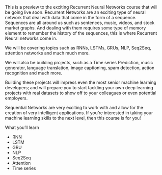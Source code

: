 This is a preview to the exciting Recurrent Neural Networks course that will be going live soon. Recurrent Networks are an exciting type of neural network that deal with data that come in the form of a sequence. Sequences are all around us such as sentences, music, videos, and stock market graphs. And dealing with them requires some type of memory element to remember the history of the sequences, this is where Recurrent Neural networks come in.

We will be covering topics such as RNNs, LSTMs, GRUs, NLP, Seq2Seq, attention networks and much much more.

We will also be building projects, such as a Time series Prediction, music generator, language translation, image captioning, spam detection, action recognition and much more.

Building these projects will impress even the most senior machine learning developers; and will prepare you to start tackling your own deep learning projects with real datasets to show off to your colleagues or even potential employers.

Sequential Networks are very exciting to work with and allow for the creation of very intelligent applications. If you’re interested in taking your machine learning skills to the next level, then this course is for you!

What you’ll learn
* RNN
* LSTM
* GRU
* NLP
* Seq2Seq
* Attention
* Time series
